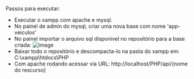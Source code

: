 Passos para executar:
- Executar o xampp com apache e mysql.
- No painel de admin do mysql, criar uma nova base com nome 'app-veiculos'
- No painel importar o arquivo sql disponivel no repositório para a base criada:
![image](https://github.com/user-attachments/assets/5706cb36-80b9-412d-89da-d7c1421adcf6)
- Baixar todo o repositório e descompacta-lo na pasta do xampp em: C:\xampp\htdocs\PHP
- Com apache rodando acessar via URL: http://localhost/PHP/api/{nome do rescurso}
